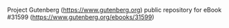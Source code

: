 Project Gutenberg (https://www.gutenberg.org) public repository for eBook #31599 (https://www.gutenberg.org/ebooks/31599)

